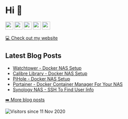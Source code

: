 <h1>Hi 👋</h1>
<p><a href="https://twitter.com/chris_otto6"><img src="https://img.shields.io/badge/twitter-%231DA1F2.svg?&style=for-the-badge&logo=twitter&logoColor=white" height=25></a> <a href="https://www.linkedin.com/in/ottochristopher/"><img src="https://img.shields.io/badge/linkedin-%230077B5.svg?&style=for-the-badge&logo=linkedin&logoColor=white" height=25></a> <a href="https://www.instagram.com/chris_otto6/"><img src="https://img.shields.io/badge/instagram-%23E4405F.svg?&style=for-the-badge&logo=instagram&logoColor=white" height=25></a> <a href="https://medium.com/@chris_otto6"><img src="https://img.shields.io/badge/medium-%2312100E.svg?&style=for-the-badge&logo=medium&logoColor=white" height=25></a> <a href="https://dev.to/chrisotto"><img src="https://img.shields.io/badge/DEV.TO-%230A0A0A.svg?&style=for-the-badge&logo=dev-dot-to&logoColor=white" height=25></a></p>
<p><a href="https://chrisotto.dev/">💻  Check out my website</a></p>
<h2>Latest Blog Posts</h2>
  <ul>
    <li><a href=https://www.chrisotto.dev/blog/watchtower-docker-nas>Watchtower - Docker NAS Setup</a></li><li><a href=https://www.chrisotto.dev/blog/calibre-library-docker-nas>Calibre Library - Docker NAS Setup</a></li><li><a href=https://www.chrisotto.dev/blog/pihole-docker-nas>PiHole - Docker NAS Setup</a></li><li><a href=https://www.chrisotto.dev/blog/portainer-docker-nas>Portainer - Docker Container Manager For Your NAS</a></li><li><a href=https://www.chrisotto.dev/blog/ssh-synology-nas>Synology NAS - SSH To Find User Info</a></li>
  </ul>
<p><a href="https://chrisotto.dev/">➡️  More blog posts</a></p>
<p><img src="http://estruyf-github.azurewebsites.net/api/VisitorHit?user=chrisotto6&amp;repo=chrisotto6&amp;countColor=%237B1E7A" alt="Visitors since 11 Nov 2020"></p>
